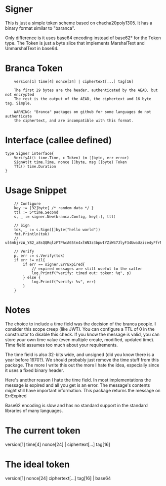 # Signer

This is just a simple token scheme based on chacha20poly1305. It has a binary format
similar to "baranca". 

Only difference is it uses base64 encoding instead of base62* for the Token type. The
Token is just a byte slice that implements MarshalText and UnmarshalText in base64.

# Branca Token 
```
	version[1] time[4] nonce[24] | ciphertext[...] tag[16]

	The first 29 bytes are the header, authenticated by the AEAD, but not encrypted
	The rest is the output of the AEAD, the ciphertext and 16 byte tag. Simple.

	WARNING: "Branca" packages on github for some languages do not authenticate
	the ciphertext, and are incompatible with this format.
```

# Interface (callee defined)
```
type Signer interface{
	VerifyAt(t time.Time, c Token) (m []byte, err error)
	SignAt(t time.Time, nonce []byte, msg []byte) Token
	TTL() time.Duration
}
```

# Usage Snippet
```
	// Configure
	key := [32]byte{ /* random data */ }
	ttl := 5*time.Second
	s, _ := signer.New(branca.Config, key[:], ttl)

	// Sign
	tok, _ := s.Sign([]byte("hello world"))
	fmt.Println(tok)
	// ul6mbjrzW_Y82_a8sQQRqlzFTPAcA65tn4xlWN3z3bpwIYZiW47JlyF34UwaUzize4yFfrN8Vzs

	// Verify
	p, err := s.Verify(tok)
	if err != nil{
		if err == signer.ErrExpired{
			// expired messages are still useful to the caller
			log.Printf("verify: timed out: token: %q", p)
		} else {
			log.Printf("verify: %v", err)
		}
	}
```

# Notes

The choice to include a time field was the decision of the branca people. I consider this
scope creep (like JWT). You can configure a TTL of 0 in the constructor to disable this
check. If you know the message is valid, you can store your own time value (even multiple
create, modified, updated time). Time field assumes too much about your requirements.

The time field is also 32-bits wide, and unsigned (did you know there is a year before 1970?).
We should probably just remove the time stuff from this package. The more I write this out
the more I hate the idea, especially since it uses a fixed binary header.

Here's another reason I hate the time field. In most implementations the message is expired
and all you get is an error. The message's contents might still have important information. This
package returns the message on ErrExpired

Base62 encoding is slow and has no standard support in the standard libraries of many
languages.

# The current token
version[1] time[4] nonce[24] | ciphertext[...] tag[16]

# The ideal token
version[1] nonce[24] ciphertext[...] tag[16] | base64
